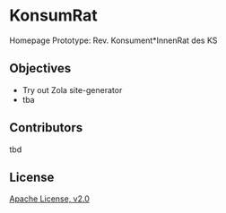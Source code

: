 # KonsumRat
Homepage Prototype: Rev. Konsument*InnenRat des KS


## Objectives
* Try out Zola site-generator
* tba


## Contributors
tbd


## License
[Apache License, v2.0](LICENSE)
